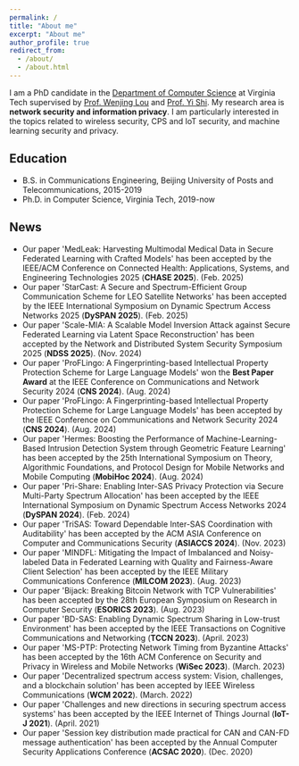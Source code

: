 ```yaml
---
permalink: /
title: "About me"
excerpt: "About me"
author_profile: true
redirect_from: 
  - /about/
  - /about.html
---
```


I am a PhD candidate in the [Department of Computer Science](https://cs.vt.edu/) at Virginia Tech supervised by [Prof. Wenjing Lou](https://www.cnsr.ictas.vt.edu/WJLou.html) and [Prof. Yi Shi](https://sites.google.com/a/vt.edu/yi-shi/home). My research area is **network security and information privacy**. I am particularly interested in the topics related to wireless security, CPS and IoT security, and machine learning security and privacy.

## Education
* B.S. in Communications Engineering, Beijing University of Posts and Telecommunications, 2015-2019
* Ph.D. in Computer Science, Virginia Tech, 2019-now

## News
- Our paper 'MedLeak: Harvesting Multimodal Medical Data in Secure Federated Learning with Crafted Models' has been accepted by the IEEE/ACM Conference on Connected Health: Applications, Systems, and Engineering Technologies 2025 (**CHASE 2025**). (Feb. 2025)
- Our paper 'StarCast: A Secure and Spectrum-Efficient Group Communication Scheme for LEO Satellite Networks' has been accepted by the IEEE International Symposium on Dynamic Spectrum Access Networks 2025 (**DySPAN 2025**). (Feb. 2025)
- Our paper 'Scale-MIA: A Scalable Model Inversion Attack against Secure Federated Learning via Latent Space Reconstruction' has been accepted by the Network and Distributed System Security Symposium 2025 (**NDSS 2025**). (Nov. 2024)
- Our paper 'ProFLingo: A Fingerprinting-based Intellectual Property Protection Scheme for Large Language Models' won the **Best Paper Award** at the IEEE Conference on Communications and Network Security 2024 (**CNS 2024**). (Aug. 2024)
- Our paper 'ProFLingo: A Fingerprinting-based Intellectual Property Protection Scheme for Large Language Models' has been accepted by the IEEE Conference on Communications and Network Security 2024 (**CNS 2024**). (Aug. 2024)
- Our paper 'Hermes: Boosting the Performance of Machine-Learning-Based Intrusion Detection System through Geometric Feature Learning' has been accepted by the 25th International Symposium on Theory, Algorithmic Foundations, and Protocol Design for Mobile Networks and Mobile Computing (**MobiHoc 2024**). (Aug. 2024)
- Our paper 'Pri-Share: Enabling Inter-SAS Privacy Protection via Secure Multi-Party Spectrum Allocation' has been accepted by the IEEE International Symposium on Dynamic Spectrum Access Networks 2024 (**DySPAN 2024**). (Feb. 2024)
- Our paper 'TriSAS: Toward Dependable Inter-SAS Coordination with Auditability' has been accepted by the ACM ASIA Conference on Computer and Communications Security (**ASIACCS 2024**). (Nov. 2023)
- Our paper 'MINDFL: Mitigating the Impact of Imbalanced and Noisy-labeled Data in Federated Learning with Quality and Fairness-Aware Client Selection' has been accepted by the IEEE Military Communications Conference (**MILCOM 2023**). (Aug. 2023)
- Our paper 'Bijack: Breaking Bitcoin Network with TCP Vulnerabilities' has been accepted by the 28th European Symposium on Research in Computer Security (**ESORICS 2023**). (Aug. 2023)
- Our paper 'BD-SAS: Enabling Dynamic Spectrum Sharing in Low-trust Environment' has been accepted by the IEEE Transactions on Cognitive Communications and Networking (**TCCN 2023**). (April. 2023)
- Our paper 'MS-PTP: Protecting Network Timing from Byzantine Attacks' has been accepted by the 16th ACM Conference on Security and Privacy in Wireless and Mobile Networks (**WiSec 2023**). (March. 2023)
- Our paper 'Decentralized spectrum access system: Vision, challenges, and a blockchain solution' has been accepted by IEEE Wireless Communications (**WCM 2022**). (March. 2022)
- Our paper 'Challenges and new directions in securing spectrum access systems' has been accepted by the IEEE Internet of Things Journal (**IoT-J 2021**). (April. 2021)
- Our paper 'Session key distribution made practical for CAN and CAN-FD message authentication' has been accepted by the Annual Computer Security Applications Conference (**ACSAC 2020**). (Dec. 2020)
